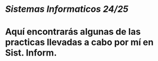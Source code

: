 # *Sistemas Informaticos 24/25*

# Aquí encontrarás algunas de las practicas llevadas a cabo por mí en Sist. Inform.

